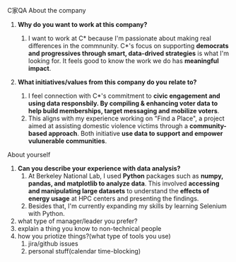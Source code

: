 C家QA 
About the company
1. **Why do you want to work at this company?**
   1. I want to work at C* because I'm passionate about making real differences in the commnunity. C*'s focus on supporting **democrats and progressives through smart, data-drived strategies** is what I'm looking for. It feels good to know the work we do has **meaningful impact**.
   

2. **What initiatives/values from this company do you relate to?**
   1. I feel connection with C*'s commitment to **civic engagement and using data responsbily. By compiling & enhancing voter data to help build memberships, target messaging and mobilize voters**. 
   2. This aligns with my experience working on "Find a Place", a project aimed at assisting domestic violence victims through a **community-based approach**. Both initiative **use data to support and empower vulunerable communities**.

About yourself
1. **Can you describe your experience with data analysis?**
   1. At Berkeley National Lab, I used **Python** packages such as **numpy, pandas, and matplotlib to analyze data**. This involved **accessing and manipulating large datasets** to understand the **effects of energy usage** at HPC centers and presenting the findings.
   2. Besides that, I'm currently expanding my skills by learning Selenium with Python. 
2. what type of manager/leader you prefer?
3. explain a thing you know to non-technical people
4. how you priotize things?(what type of tools you use)
   1. jira/github issues
   2. personal stuff(calendar time-blocking)